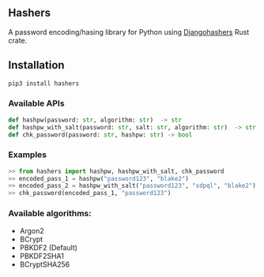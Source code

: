 ## Hashers

A password encoding/hasing library for Python using [Djangohashers](https://github.com/racum/rust-djangohashers) Rust crate.

## Installation

```bash
pip3 install hashers
```

### Available APIs


```python
def hashpw(password: str, algorithm: str)  -> str
def hashpw_with_salt(password: str, salt: str, algorithm: str)  -> str
def chk_password(password: str, hashpw: str) -> bool
```

### Examples

```python
>> from hashers import hashpw, hashpw_with_salt, chk_password
>> encoded_pass_1 = hashpw("password123", "blake2")
>> encoded_pass_2 = hashpw_with_salt("password123", "sdpql", "blake2")
>> chk_password(encoded_pass_1, "password123")
```

### Available algorithms:

- Argon2
- BCrypt
- PBKDF2 (Default)
- PBKDF2SHA1
- BCryptSHA256
